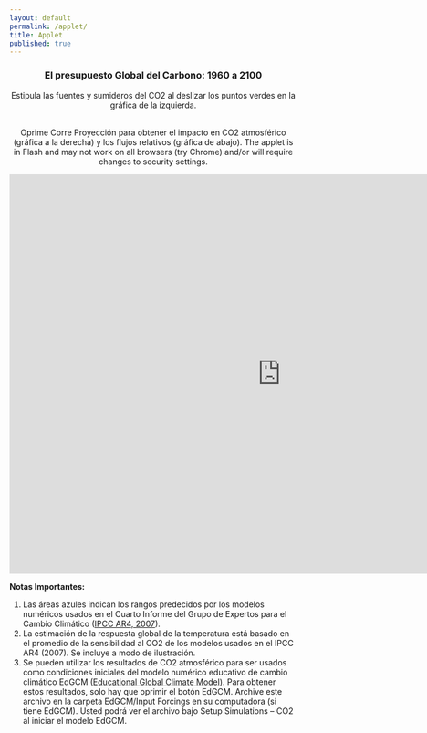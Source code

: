```yaml
---
layout: default
permalink: /applet/
title: Applet
published: true
---
```


<div style="text-align:center"> 
<h3> El presupuesto Global del Carbono: 1960 a 2100 </h3>

<p>

Estipula las fuentes y sumideros del CO2 al deslizar los puntos verdes en la gráfica de la izquierda.

<br>
Oprime Corre Proyección para obtener el impacto en CO2 atmosférico (gráfica a la derecha) y los flujos relativos (gráfica de abajo).
The applet is in Flash and may not work on all browsers (try Chrome) and/or will require changes to security settings.

</p>


<iframe src="http://galenmckinley.github.io/CarbonCycle/CarbonCycle/bin-release/CarbonCycle.html" width="950px" height="700px" align="center" frameborder="0px" marginwidth="0px" scrolling="none" border="0px" class="iframe-class"></iframe>

</div>

**Notas Importantes:**

1. Las áreas azules indican los rangos predecidos por los modelos numéricos usados en el Cuarto Informe del Grupo de Expertos para el Cambio Climático ([IPCC AR4, 2007](http://www.ipcc.ch/publications_and_data/publications_ipcc_fourth_assessment_report_synthesis_report.htm)).
2. La estimación de la respuesta global de la temperatura está basado en el promedio de la sensibilidad al CO2 de los modelos usados en el IPCC AR4 (2007). Se incluye a modo de ilustración.
3. Se pueden utilizar los resultados de CO2 atmosférico para ser usados como condiciones iniciales del modelo numérico educativo de cambio climático EdGCM ([Educational Global Climate Model](http://edgcm.columbia.edu/)). Para obtener estos resultados, solo hay que oprimir el botón EdGCM. Archive este archivo en la carpeta EdGCM/Input Forcings en su computadora (si tiene EdGCM). Usted podrá ver el archivo bajo Setup Simulations – CO2 al iniciar el modelo EdGCM.



